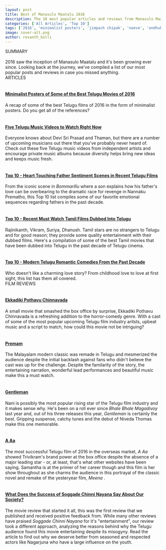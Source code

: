 ```yaml
---
layout: post
title: Best of Manasulo Maatalu 2016
description: The 10 most popular articles and reviews from Manasulo Maatalu in 2016
categories: ['All Articles', 'Top 10']
tags: ['2016', 'minimalist posters', 'jimpach chipak', 'neeve', 'endhuko', 'em mayalo', 'chandamama', "father's day", 'top 10 telugu', 'movie review', 'film review', 'telugu rom-com', 'a aa', 'premam', 'ekkadiki pothavu chinnavada', 'tamil telugu dubbed', 'gentleman', 'soggade']
image: cover-alt.png
author: revanth_kolli
---
```


<div class="block block-dark block-lg block-first">
    <div class="block-title">SUMMARY</div>
    <br>
    2016 saw the inception of Manasulo Maatalu and it's been growing ever since. Looking back at the journey, we've compiled a list of our most popular posts and reviews in case you missed anything. 
</div>

<div class="block">
    <div class="block-title">ARTICLES</div>
    <br>
    <a href="{{ site.baseurl }}/Minimalist-Posters-of-Some-of-the-Best-Telugu-Movies-of-2016/"><h4> Minimalist Posters of Some of the Best Telugu Movies of 2016 </h4>
    <div class="img-cover"><div class="img-preview" style="background-image: url('../img/minimalist/Ekkadiki Pothavu Chinnavada.png');"></div></div></a>
    A recap of some of the best Telugu films of 2016 in the form of minimalist posters. Do you get all of the references? 
    <br><br>
    <a href="{{ site.baseurl }}/FIve-Telugu-Music-Videos-to-Watch-Right-Now/"><h4> Five Telugu Music Videos to Watch Right Now </h4>
    <div class="img-cover"><div class="img-preview" style="background-image: url('../img/five_private_music_videos.jpg');"></div></div></a>
    Everyone knows about Devi Sri Prasad and Thaman, but there are a number of upcoming musicians out there that you've probably never heard of. Check out these five Telugu music videos from independent artists and encourage private music albums because diversity helps bring new ideas and keeps music fresh.
    <br><br>
    <a href=""><h4> Top 10 - Heart Touching Father Sentiment Scenes in Recent Telugu Films </h4>
    <div class="img-cover"><div class="img-preview" style="background-image: url('../img/nannaku_prematho_poster.jpg');"></div></div></a>
    From the iconic scene in <i>Bommarillu</i> where a son explains how his father's love can be overbearing to the dramatic race for revenge in Nannaku Prematho, this Top 10 list compiles some of our favorite emotional sequences regarding fathers in the past decade.
    <br><br>
    <a href=""><h4> Top 10 - Recent Must Watch Tamil Films Dubbed Into Telugu </h4>
    <div class="img-cover"><div class="img-preview" style="background-image: url('../img/top10_tamil_dubbed.jpg');"></div></div></a>
    Rajinikanth, Vikram, Suriya, Dhanush. Tamil stars are no strangers to Telugu and for good reason; they provide some quality entertainment with their dubbed films. Here's a compilation of some of the best Tamil movies that have been dubbed into Telugu in the past decade of Telugu cinema.
    <br><br>
    <a href=""><h4> Top 10 - Modern Telugu Romantic Comedies From the Past Decade </h4>
    <div class="img-cover"><div class="img-preview" style="background-image: url('../img/top10_rom_com.jpg');"></div></div></a>
    Who doesn't like a charming love story? From childhood love to love at first sight, this list has them all covered.
    <br>
</div>

<div class="block">
    <div class="block-title">FILM REVIEWS</div>
    <br>
    <a href=""><h4> Ekkadiki Pothavu Chinnavada </h4>
    <div class="img-cover"><div class="img-preview" style="background-image: url('../img/ekkadiki_pothavu_chinnavada_poster.jpg');"></div></div></a>
    A small movie that smashed the box office by surprise, Ekkadiki Pothavu Chinnavada is a refreshing addition to the horror-comedy genre. With a cast of some of the most popular upcoming Telugu film industry aritsts, upbeat music and a script to match, how could this movie not be intriguing? 
    <br><br>
    <a href=""><h4> Premam </h4>
    <div class="img-cover"><div class="img-preview" style="background-image: url('../img/premam_poster.jpg');"></div></div></a>
    The Malayalam modern classic was remade in Telugu and mesmerized the audience despite the initial backlash against fans who didn't believe the cast was up for the challenge. Despite the familarity of the story, the entertaining narration, wonderful lead performances and beautiful music make this a must watch. 
    <br><br>
    <a href=""><h4> Gentleman </h4>
    <div class="img-cover"><div class="img-preview" style="background-image: url('../img/gentleman_poster.jpg');"></div></div></a>
    Nani is possibly the most popular rising star of the Telugu film industry and it makes sense why. He's been on a roll ever since <i>Bhale Bhale Magadivoy</i> last year and, out of his three releases this year, <i>Gentleman</i> is certainly the best. Gripping suspense, catchy tunes and the debut of Niveda Thomas make this one memorable.
    <br><br>
    <a href=""><h4> A Aa </h4>
    <div class="img-cover"><div class="img-preview" style="background-image: url('../img/a_aa_poster.jpg');"></div></div></a>
    The most successful Telugu film of 2016 in the overseas market, <i> A Aa </i> showed Trivikram's brand power at the box office despite the absence of a major leading star - or, at least, that's what other websites have been saying. Samantha is at the primer of her career though and this film is her show throughout as she charms the audience in this portrayal of the classic novel and remake of the yesteryear film, <i> Meena </i>.
    <br><br>
    <a href=""><h4> What Does the Success of Soggade Chinni Nayana Say About Our Society? </h4>
    <div class="img-cover"><div class="img-preview" style="background-image: url('../img/soggade_chinni_nayana_poster.jpg');"></div></div></a>
    The movie review that started it all, this was the first review that we published and received positive feedback from. While many other reviews have praised <i> Soggade Chinni Nayana </i> for it's "entertainment", our review took a different approach, analyzing the reasons behind why the Telugu audience found this movie entertaining despite its misogyny. Read the article to find out why we deserve better from seasoned and respected actors like Nagarjuna who have a large influence on the youth.
    <br>
</div>